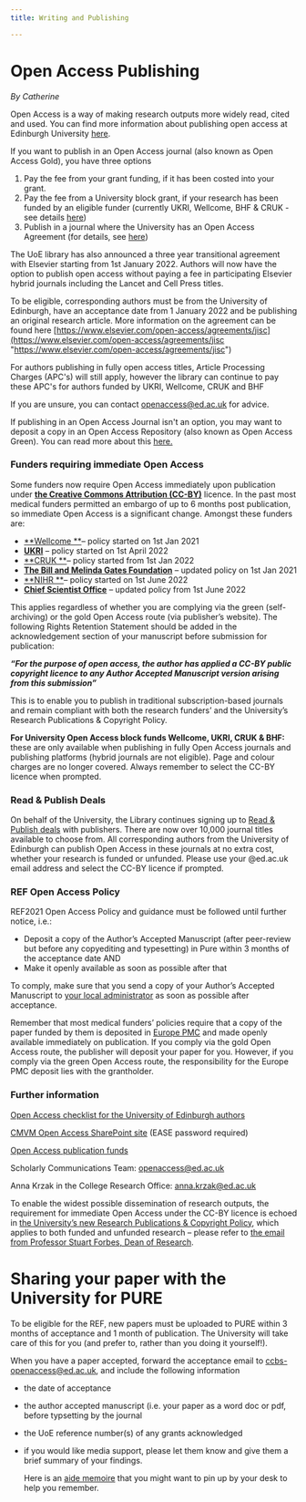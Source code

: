 ```yaml
---
title: Writing and Publishing

---
```

# Open Access Publishing

_By Catherine_

Open Access is a way of making research outputs more widely read, cited and used. You can find more information about publishing open access at Edinburgh University [here](https://www.ed.ac.uk/information-services/research-support/publish-research/open-access/open-access).

If you want to publish in an Open Access journal (also known as Open Access Gold), you have three options

1. Pay the fee from your grant funding, if it has been costed into your grant.
2. Pay the fee from a University block grant, if your research has been funded by an eligible funder (currently UKRI, Wellcome, BHF & CRUK - see details [here](https://www.ed.ac.uk/information-services/research-support/publish-research/open-access/request-apc-payment))
3. Publish in a journal where the University has an Open Access Agreement (for details, see [here](https://www.ed.ac.uk/information-services/research-support/publish-research/open-access/request-apc-payment/publisher-discounts))

The UoE library has also announced a three year transitional agreement with Elsevier starting from 1st January 2022. Authors will now have the option to publish open access without paying a fee in participating Elsevier hybrid journals including the Lancet and Cell Press titles.

To be eligible, corresponding authors must be from the University of Edinburgh, have an acceptance date from 1 January 2022 and be publishing an original research article. More information on the agreement can be found here [https://www.elsevier.com/open-access/agreements/jisc](https://www.elsevier.com/open-access/agreements/jisc "https://www.elsevier.com/open-access/agreements/jisc")

For authors publishing in fully open access titles, Article Processing Charges (APC's) will still apply, however the library can continue to pay these APC's for authors funded by UKRI, Wellcome, CRUK and BHF

If you are unsure, you can contact openaccess@ed.ac.uk for advice.

If publishing in an Open Access Journal isn't an option, you may want to deposit a copy in an Open Access Repository (also known as Open Access Green). You can read more about this [here.](https://www.ed.ac.uk/information-services/research-support/publish-research/open-access/open-access)

### Funders requiring immediate Open Access

Some funders now require Open Access immediately upon publication under [**the Creative Commons Attribution (CC-BY)**](https://creativecommons.org/licenses/by/4.0/) licence. In the past most medical funders permitted an embargo of up to 6 months post publication, so immediate Open Access is a significant change. Amongst these funders are:

* [**Wellcome **](https://wellcome.org/grant-funding/guidance/open-access-guidance/open-access-policy)– policy started on 1st Jan 2021
* [**UKRI**](https://www.ukri.org/publications/ukri-open-access-policy/) – policy started on 1st April 2022
* [**CRUK **](https://www.cancerresearchuk.org/funding-for-researchers/applying-for-funding/policies-that-affect-your-grant/policy-on-open-access)– policy started from 1st Jan 2022
* [**The Bill and Melinda Gates Foundation**](https://openaccess.gatesfoundation.org/) – updated policy on 1st Jan 2021
* [**NIHR **](https://www.nihr.ac.uk/documents/nihr-open-access-policy/28999)– policy started on 1st June 2022
* [**Chief Scientist Office**](https://www.cso.scot.nhs.uk/outputs/cso-open-access-policy/) – updated policy from 1st June 2022

This applies regardless of whether you are complying via the green (self-archiving) or the gold Open Access route (via publisher’s website). The following Rights Retention Statement should be added in the acknowledgement section of your manuscript before submission for publication:

**_“For the purpose of open access, the author has applied a CC-BY public copyright licence to any Author Accepted Manuscript version arising from this submission”_**

This is to enable you to publish in traditional subscription-based journals and remain compliant with both the research funders’ and the University’s Research Publications & Copyright Policy.

**For University Open Access block funds Wellcome, UKRI, CRUK & BHF:** these are only available when publishing in fully Open Access journals and publishing platforms (hybrid journals are not eligible). Page and colour charges are no longer covered. Always remember to select the CC-BY licence when prompted.

### Read & Publish Deals

On behalf of the University, the Library continues signing up to [Read & Publish deals](https://www.ed.ac.uk/information-services/research-support/publish-research/open-access/read-and-publish-journals) with publishers. There are now over 10,000 journal titles available to choose from. All corresponding authors from the University of Edinburgh can publish Open Access in these journals at no extra cost, whether your research is funded or unfunded. Please use your @ed.ac.uk email address and select the CC-BY licence if prompted.

### REF Open Access Policy

REF2021 Open Access Policy and guidance must be followed until further notice, i.e.:

* Deposit a copy of the Author’s Accepted Manuscript (after peer-review but before any copyediting and typesetting) in Pure within 3 months of the acceptance date AND
* Make it openly available as soon as possible after that

To comply, make sure that you send a copy of your Author’s Accepted Manuscript to [your local administrator](https://uoe.sharepoint.com/sites/CMVMOpenAccess/SitePages/CMVM-Open-Access-Contacts.aspx) as soon as possible after acceptance.

Remember that most medical funders’ policies require that a copy of the paper funded by them is deposited in [Europe PMC](https://europepmc.org/) and made openly available immediately on publication. If you comply via the gold Open Access route, the publisher will deposit your paper for you. However, if you comply via the green Open Access route, the responsibility for the Europe PMC deposit lies with the grantholder.

### Further information

[Open Access checklist for the University of Edinburgh authors](https://www.ed.ac.uk/information-services/research-support/publish-research/open-access/open-access-checklist-for-uoe-authors)

[CMVM Open Access SharePoint site](https://uoe.sharepoint.com/sites/CMVMOpenAccess) (EASE password required)

[Open Access publication funds](https://www.ed.ac.uk/information-services/research-support/publish-research/open-access/request-apc-payment)

Scholarly Communications Team: [openaccess@ed.ac.uk](mailto:openaccess@ed.ac.uk)

Anna Krzak in the College Research Office: [anna.krzak@ed.ac.uk](mailto:anna.krzak@ed.ac.uk)

To enable the widest possible dissemination of research outputs, the requirement for immediate Open Access under the CC-BY licence is echoed in [the University’s new Research Publications & Copyright Policy](https://www.ed.ac.uk/information-services/about/policies-and-regulations/research-publications), which applies to both funded and unfunded research – please refer to [the email from Professor Stuart Forbes, Dean of Research](https://uoe.sharepoint.com/sites/CMVMOpenAccess/SitePages/What's-NEW-.aspx#university-s-new-research-publications-copyright-policy).

# Sharing your paper with the University for PURE

To be eligible for the REF, new papers must be uploaded to PURE within 3 months of acceptance and 1 month of publication. The University will take care of this for you (and prefer to, rather than you doing it yourself!).

When you have a paper accepted, forward the acceptance email to [ccbs-openaccess@ed.ac.uk](mailto:ccbs-openaccess@ed.ac.uk), and include the following information

* the date of acceptance
* the author accepted manuscript (i.e. your paper as a word doc or pdf, before typsetting by the journal
* the UoE reference number(s) of any grants acknowledged
* if you would like media support, please let them know and give them a brief summary of your findings.

  Here is an [aide memoire](https://www.ed.ac.uk/files/atoms/files/ccbs_open_access_aide_memoire_v2.pdf) that you might want to pin up by your desk to help you remember.